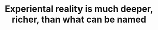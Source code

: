 ---
title: Experiental reality is much deeper, richer, than what can be named
tags: buddhism truth experience
---